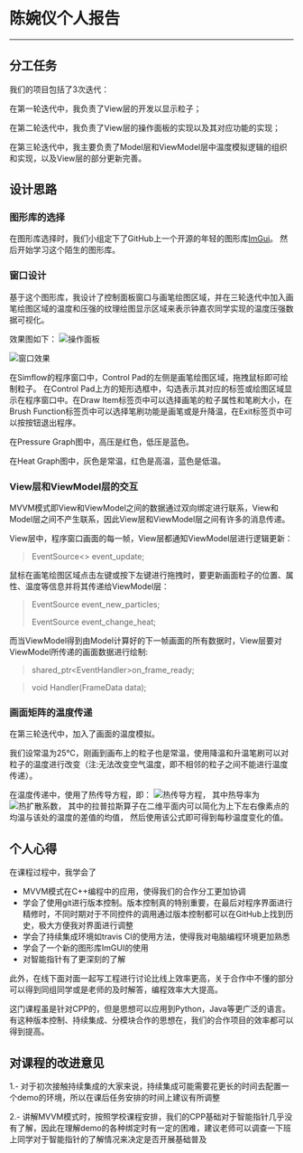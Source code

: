 # 陈婉仪个人报告
***
## 分工任务
我们的项目包括了3次迭代：

在第一轮迭代中，我负责了View层的开发以显示粒子；

在第二轮迭代中，我负责了View层的操作面板的实现以及其对应功能的实现；

在第三轮迭代中，我主要负责了Model层和ViewModel层中温度模拟逻辑的组织和实现，以及View层的部分更新完善。

## 设计思路
### 图形库的选择
在图形库选择时，我们小组定下了GitHub上一个开源的年轻的图形库[ImGui](https://github.com/ocornut/imgui)。
然后开始学习这个陌生的图形库。

### 窗口设计
基于这个图形库，我设计了控制面板窗口与画笔绘图区域，并在三轮迭代中加入画笔绘图区域的温度和压强的纹理绘图显示区域来表示钟嘉农同学实现的温度压强数据可视化。

效果图如下：
![操作面板](file:E:/360MoveData/Users/Chen/Desktop/C-/doc/pic/窗口.png)

![窗口效果](file:E:/360MoveData/Users/Chen/Desktop/C-/doc/pic/w.png)

在Simflow的程序窗口中，Control Pad的左侧是画笔绘图区域，拖拽鼠标即可绘制粒子。
在Control Pad上方的矩形选框中，勾选表示其对应的标签或绘图区域显示在程序窗口中。在Draw Item标签页中可以选择画笔的粒子属性和笔刷大小，在Brush Function标签页中可以选择笔刷功能是画笔或是升降温，在Exit标签页中可以按按钮退出程序。

在Pressure Graph图中，高压是红色，低压是蓝色。

在Heat Graph图中，灰色是常温，红色是高温，蓝色是低温。


### View层和ViewModel层的交互
MVVM模式即View和ViewModel之间的数据通过双向绑定进行联系，View和Model层之间不产生联系，因此View层和ViewModel层之间有许多的消息传递。

View层中，程序窗口画面的每一帧，View层都通知ViewModel层进行逻辑更新：
>EventSource<> event_update;
	
鼠标在画笔绘图区域点击左键或按下左键进行拖拽时，要更新画面粒子的位置、属性、温度等信息并将其传递给ViewModel层：
>EventSource<ParticleBrush> event_new_particles;
>
>EventSource<HeatBrush> event_change_heat;

而当ViewModel得到由Model计算好的下一帧画面的所有数据时，View层要对ViewModel所传递的画面数据进行绘制:
>shared_ptr<EventHandler<FrameData>>on_frame_ready;

>void Handler(FrameData data);

### 画面矩阵的温度传递
在第三轮迭代中，加入了画面的温度模拟。

我们设常温为25℃，刚画到画布上的粒子也是常温，使用降温和升温笔刷可以对粒子的温度进行改变（注:无法改变空气温度，即不相邻的粒子之间不能进行温度传递）。

在温度传递中，使用了热传导方程，即：
![热传导方程](file:E:/360MoveData/Users/Chen/Desktop/C-/doc/pic/热传导.png)，
其中热导率为
![热扩散系数](file:E:/360MoveData/Users/Chen/Desktop/C-/doc/pic/热扩散系数.png)，
其中的拉普拉斯算子在二维平面内可以简化为上下左右像素点的均温与该处的温度的差值的均值，
然后使用该公式即可得到每秒温度变化的值。

## 个人心得
在课程过程中，我学会了
- MVVM模式在C++编程中的应用，使得我们的合作分工更加协调
- 学会了使用git进行版本控制。版本控制真的特别重要，在最后对程序界面进行精修时，不同时期对于不同控件的调用通过版本控制都可以在GitHub上找到历史，极大方便我对界面进行调整
- 学会了持续集成环境如travis CI的使用方法，使得我对电脑编程环境更加熟悉
- 学会了一个新的图形库ImGUI的使用
- 对智能指针有了更深刻的了解

此外，在线下面对面一起写工程进行讨论比线上效率更高，关于合作中不懂的部分可以得到同组同学或是老师的及时解答，编程效率大大提高。

这门课程虽是针对CPP的，但是思想可以应用到Python，Java等更广泛的语言。有这种版本控制、持续集成、分模块合作的思想在，我们的合作项目的效率都可以得到提高。

## 对课程的改进意见
1.- 对于初次接触持续集成的大家来说，持续集成可能需要花更长的时间去配置一个demo的环境，所以在课后任务安排的时间上建议有所调整

2.- 讲解MVVM模式时，按照学校课程安排，我们的CPP基础对于智能指针几乎没有了解，因此在理解demo的各种绑定时有一定的困难，建议老师可以调查一下班上同学对于智能指针的了解情况来决定是否开展基础普及